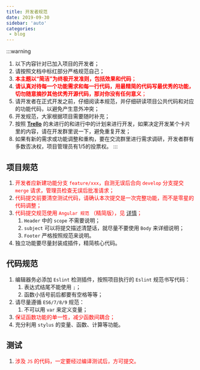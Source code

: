 ```yaml
---
title: 开发者规范
date: 2019-09-30
sidebar: 'auto'
categories:
 - blog
---
```


:::warning
1. 以下内容针对已加入项目的开发者；
2. 请按照文档中标红部分严格规范自己；
3. <span style="color: red">**本主题以“简洁”为终极开发准则，包括效果和代码**；</span>
4. <span style="color: red">**请认真对待每一个功能需求和每一行代码，用最精简的代码写最优秀的功能，切勿随意摘抄其他优秀开源代码，那对你没有任何意义**；</span>
5. 请开发者在正式开发之前，仔细阅读本规范，并仔细研读项目公共代码和对应的功能代码，以避免产生意外冲突；
6. 开发规范，大家根据项目需要随时补充；
7. 按照 **[Trello](https://trello.com/vuepressreco)** 的未进行的和进行中的计划来进行开发，如果决定开发某个卡片里的内容，请在开发群里说一下，避免重复开发；
8. 如果有新的需求或功能调整和重构，要在交流群里进行需求调研，开发者群有多数否决权，项目管理员有1/5的投票权。
:::

## 项目规范

1. <span style="color: red">开发者应新建功能分支 `feature/xxx`，自测无误后合向 `develop` 分支提交 `merge` 请求，管理员检查无误后批准请求；</span>
2. <span style="color: red">代码提交前要清空测试代码，请确认本次提交是一次完整功能，而不是零星的代码调整；</span>
3. <span style="color: red">代码提交规范使用 `Angular 规范` （精简版），见 [详情](http://www.ruanyifeng.com/blog/2016/01/commit_message_change_log.html)；</span>
   1. `Header` 中的 `scope` 不需要说明；
   2. `subject` 可以将提交描述清楚话，就尽量不要使用 `Body` 来详细说明；
   3. `Footer` 严格按照规范来说明。
4. 独立功能要尽量封装成插件，精简核心代码。

## 代码规范

1. 编辑器务必添加 `Eslint` 检测插件，按照项目执行的 `Eslint` 规范书写代码：
   1. 表达式结尾不能使用 `;`；
   2. 函数小括号前后都要有空格等等；
2. 请尽量遵循 `ES6/7/8/9` 规范：
   1. 不可以用 `var` 来定义变量；
3. <span style="color: red">保证函数功能的单一性，减少函数间耦合；</span>
4. 充分利用 `stylus` 的变量、函数、计算等功能。

## 测试

1. <span style="color: red">涉及 `JS` 的代码，一定要经过编译测试后，方可提交。</span>
